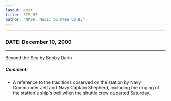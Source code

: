 ```yaml
---
layout: post
title:  STS-97
author: "NASA: Music to Wake Up By"
---
```


----
### DATE: December 10, 2000
----
Beyond the Sea by Bobby Darin

##### Comment:
* A reference to the traditions observed on the station by Navy Commander Jett and Navy Captain Shepherd, including the ringing of the station's ship's bell when the shuttle crew departed Saturday.
